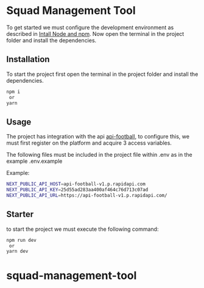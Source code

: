 # Squad Management Tool

To get started we must configure the development environment as described in [Intall Node and npm](https://www.devmedia.com.br/como-instalar-o-node-js-npm-e-o-react-no-windows/40329).
Now open the terminal in the project folder and install the dependencies.

## Installation
To start the project first open the terminal in the project folder and install the dependencies.

```bash
npm i
 or
yarn 
```

## Usage
The project has integration with the api [api-football](https://www.api-football.com/), to configure this, we must first register on the platform and acquire 3 access variables. 

The following files must be included in the project file within .env as in the example .env.example

Example:
```bash
NEXT_PUBLIC_API_HOST=api-football-v1.p.rapidapi.com
NEXT_PUBLIC_API_KEY=25d55ad283aa400af464c76d713c07ad
NEXT_PUBLIC_API_URL=https://api-football-v1.p.rapidapi.com/
```

## Starter
to start the project we must execute the following command:

```bash
npm run dev
 or
yarn dev
```
# squad-management-tool
